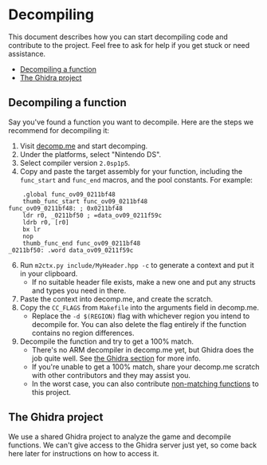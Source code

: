 # Decompiling
This document describes how you can start decompiling code and contribute to the project. Feel free to ask for help if you get
stuck or need assistance.
- [Decompiling a function](#decompiling-a-function)
- [The Ghidra project](#the-ghidra-project)

## Decompiling a function
Say you've found a function you want to decompile. Here are the steps we recommend for decompiling it:
1. Visit [decomp.me](https://decomp.me/) and start decomping.
1. Under the platforms, select "Nintendo DS".
1. Select compiler version `2.0sp1p5`.
1. Copy and paste the target assembly for your function, including the `func_start` and `func_end` macros, and the pool constants.
For example:
```arm
	.global func_ov09_0211bf48
	thumb_func_start func_ov09_0211bf48
func_ov09_0211bf48: ; 0x0211bf48
	ldr r0, _0211bf50 ; =data_ov09_0211f59c
	ldrb r0, [r0]
	bx lr
	nop
	thumb_func_end func_ov09_0211bf48
_0211bf50: .word data_ov09_0211f59c
```
6. Run `m2ctx.py include/MyHeader.hpp -c` to generate a context and put it in your clipboard.
    - If no suitable header file exists, make a new one and put any structs and types you need in there.
1. Paste the context into decomp.me, and create the scratch.
1. Copy the `CC_FLAGS` from `Makefile` into the arguments field in decomp.me.
    - Replace the `-d $(REGION)` flag with whichever region you intend to decompile for. You can also delete the flag entirely
    if the function contains no region differences.
1. Decompile the function and try to get a 100% match.
    - There's no ARM decompiler in decomp.me yet, but Ghidra does the job quite well. See [the Ghidra section](#the-ghidra-project)
    for more info.
    - If you're unable to get a 100% match, share your decomp.me scratch with other contributors and they may assist you.
    - In the worst case, you can also contribute [non-matching functions](/CONTRIBUTING.md#non-matching-functions) to this
    project.

## The Ghidra project
We use a shared Ghidra project to analyze the game and decompile functions. We can't give access to the Ghidra server just yet,
so come back here later for instructions on how to access it.

